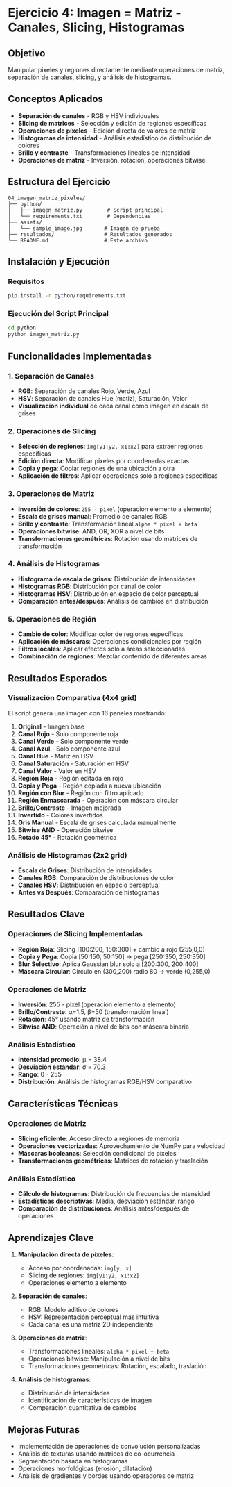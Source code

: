# Ejercicio 4: Imagen = Matriz - Canales, Slicing, Histogramas

## Objetivo
Manipular pixeles y regiones directamente mediante operaciones de matriz, separación de canales, slicing, y análisis de histogramas.

## Conceptos Aplicados
- **Separación de canales** - RGB y HSV individuales
- **Slicing de matrices** - Selección y edición de regiones específicas
- **Operaciones de píxeles** - Edición directa de valores de matriz
- **Histogramas de intensidad** - Análisis estadístico de distribución de colores
- **Brillo y contraste** - Transformaciones lineales de intensidad
- **Operaciones de matriz** - Inversión, rotación, operaciones bitwise

## Estructura del Ejercicio
```
04_imagen_matriz_pixeles/
├── python/
│   ├── imagen_matriz.py        # Script principal
│   └── requirements.txt        # Dependencias
├── assets/
│   └── sample_image.jpg       # Imagen de prueba
├── resultados/                # Resultados generados
└── README.md                  # Este archivo
```

## Instalación y Ejecución

### Requisitos
```bash
pip install -r python/requirements.txt
```

### Ejecución del Script Principal
```bash
cd python
python imagen_matriz.py
```

## Funcionalidades Implementadas

### 1. Separación de Canales
- **RGB**: Separación de canales Rojo, Verde, Azul
- **HSV**: Separación de canales Hue (matiz), Saturación, Valor
- **Visualización individual** de cada canal como imagen en escala de grises

### 2. Operaciones de Slicing
- **Selección de regiones**: `img[y1:y2, x1:x2]` para extraer regiones específicas
- **Edición directa**: Modificar píxeles por coordenadas exactas
- **Copia y pega**: Copiar regiones de una ubicación a otra
- **Aplicación de filtros**: Aplicar operaciones solo a regiones específicas

### 3. Operaciones de Matriz
- **Inversión de colores**: `255 - pixel` (operación elemento a elemento)
- **Escala de grises manual**: Promedio de canales RGB
- **Brillo y contraste**: Transformación lineal `alpha * pixel + beta`
- **Operaciones bitwise**: AND, OR, XOR a nivel de bits
- **Transformaciones geométricas**: Rotación usando matrices de transformación

### 4. Análisis de Histogramas
- **Histograma de escala de grises**: Distribución de intensidades
- **Histogramas RGB**: Distribución por canal de color
- **Histogramas HSV**: Distribución en espacio de color perceptual
- **Comparación antes/después**: Análisis de cambios en distribución

### 5. Operaciones de Región
- **Cambio de color**: Modificar color de regiones específicas
- **Aplicación de máscaras**: Operaciones condicionales por región
- **Filtros locales**: Aplicar efectos solo a áreas seleccionadas
- **Combinación de regiones**: Mezclar contenido de diferentes áreas

## Resultados Esperados

### Visualización Comparativa (4x4 grid)
El script genera una imagen con 16 paneles mostrando:
1. **Original** - Imagen base
2. **Canal Rojo** - Solo componente roja
3. **Canal Verde** - Solo componente verde
4. **Canal Azul** - Solo componente azul
5. **Canal Hue** - Matiz en HSV
6. **Canal Saturación** - Saturación en HSV
7. **Canal Valor** - Valor en HSV
8. **Región Roja** - Región editada en rojo
9. **Copia y Pega** - Región copiada a nueva ubicación
10. **Región con Blur** - Región con filtro aplicado
11. **Región Enmascarada** - Operación con máscara circular
12. **Brillo/Contraste** - Imagen mejorada
13. **Invertido** - Colores invertidos
14. **Gris Manual** - Escala de grises calculada manualmente
15. **Bitwise AND** - Operación bitwise
16. **Rotado 45°** - Rotación geométrica

### Análisis de Histogramas (2x2 grid)
- **Escala de Grises**: Distribución de intensidades
- **Canales RGB**: Comparación de distribuciones de color
- **Canales HSV**: Distribución en espacio perceptual
- **Antes vs Después**: Comparación de histogramas

## Resultados Clave

### Operaciones de Slicing Implementadas
- **Región Roja**: Slicing [100:200, 150:300] + cambio a rojo (255,0,0)
- **Copia y Pega**: Copia [50:150, 50:150] → pega [250:350, 250:350]
- **Blur Selectivo**: Aplica Gaussian blur solo a [200:300, 200:400]
- **Máscara Circular**: Círculo en (300,200) radio 80 → verde (0,255,0)

### Operaciones de Matriz
- **Inversión**: 255 - pixel (operación elemento a elemento)
- **Brillo/Contraste**: α=1.5, β=50 (transformación lineal)
- **Rotación**: 45° usando matriz de transformación
- **Bitwise AND**: Operación a nivel de bits con máscara binaria

### Análisis Estadístico
- **Intensidad promedio**: μ = 38.4
- **Desviación estándar**: σ = 70.3
- **Rango**: 0 - 255
- **Distribución**: Análisis de histogramas RGB/HSV comparativo

## Características Técnicas

### Operaciones de Matriz
- **Slicing eficiente**: Acceso directo a regiones de memoria
- **Operaciones vectorizadas**: Aprovechamiento de NumPy para velocidad
- **Máscaras booleanas**: Selección condicional de píxeles
- **Transformaciones geométricas**: Matrices de rotación y traslación

### Análisis Estadístico
- **Cálculo de histogramas**: Distribución de frecuencias de intensidad
- **Estadísticas descriptivas**: Media, desviación estándar, rango
- **Comparación de distribuciones**: Análisis antes/después de operaciones

## Aprendizajes Clave

1. **Manipulación directa de píxeles**:
   - Acceso por coordenadas: `img[y, x]`
   - Slicing de regiones: `img[y1:y2, x1:x2]`
   - Operaciones elemento a elemento

2. **Separación de canales**:
   - RGB: Modelo aditivo de colores
   - HSV: Representación perceptual más intuitiva
   - Cada canal es una matriz 2D independiente

3. **Operaciones de matriz**:
   - Transformaciones lineales: `alpha * pixel + beta`
   - Operaciones bitwise: Manipulación a nivel de bits
   - Transformaciones geométricas: Rotación, escalado, traslación

4. **Análisis de histogramas**:
   - Distribución de intensidades
   - Identificación de características de imagen
   - Comparación cuantitativa de cambios

## Mejoras Futuras
- Implementación de operaciones de convolución personalizadas
- Análisis de texturas usando matrices de co-ocurrencia
- Segmentación basada en histogramas
- Operaciones morfológicas (erosión, dilatación)
- Análisis de gradientes y bordes usando operadores de matriz
